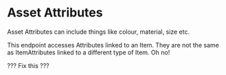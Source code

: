 # Asset Attributes

Asset Attributes can include things like colour, material, size etc. 

This endpoint accesses Attributes linked to an Item. They are not the same as ItemAttributes linked to a different type of Item. Oh no!

??? Fix this ???